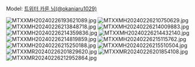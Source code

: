 ﻿---
dddd: 2024.02.18 일페
nickname: 카룬
sns_type: x
sns_id: okaniaru1029
---

<a name="okaniaru1029"></a>
Model: <a href="https://x.com/okaniaru1029" target="_blank">트위터 카룬 님(@okaniaru1029)</a>

![MTXXMH20240226193621089.jpg](/assets/img/2024/02-18/MTXXMH20240226193621089.jpg)
![MTXXMH20240226210750629.jpg](/assets/img/2024/02-18/MTXXMH20240226210750629.jpg)
![MTXXMH20240226213848718.jpg](/assets/img/2024/02-18/MTXXMH20240226213848718.jpg)
![MTXXMH20240226214009883.jpg](/assets/img/2024/02-18/MTXXMH20240226214009883.jpg)
![MTXXMH20240226214359836.jpg](/assets/img/2024/02-18/MTXXMH20240226214359836.jpg)
![MTXXMH20240226214432140.jpg](/assets/img/2024/02-18/MTXXMH20240226214432140.jpg)
![MTXXMH20240226214819859.jpg](/assets/img/2024/02-18/MTXXMH20240226214819859.jpg)
![MTXXMH20240226215115762.jpg](/assets/img/2024/02-18/MTXXMH20240226215115762.jpg)
![MTXXMH20240226215250188.jpg](/assets/img/2024/02-18/MTXXMH20240226215250188.jpg)
![MTXXMH20240226215510504.jpg](/assets/img/2024/02-18/MTXXMH20240226215510504.jpg)
![MTXXMR20240226201829620.jpg](/assets/img/2024/02-18/MTXXMR20240226201829620.jpg)
![MTXXMR20240226201854108.jpg](/assets/img/2024/02-18/MTXXMR20240226201854108.jpg)
![MTXXMR20240226212952864.jpg](/assets/img/2024/02-18/MTXXMR20240226212952864.jpg)